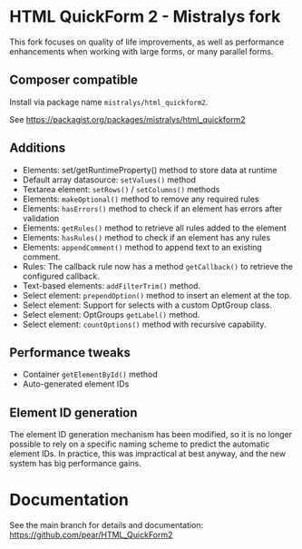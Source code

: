 # HTML QuickForm 2 - Mistralys fork

This fork focuses on quality of life improvements, as well as performance enhancements when working 
with large forms, or many parallel forms. 

## Composer compatible

Install via package name `mistralys/html_quickform2`.

See https://packagist.org/packages/mistralys/html_quickform2

## Additions

  * Elements: set/getRuntimeProperty() method to store data at runtime
  * Default array datasource: `setValues()` method 
  * Textarea element: `setRows()` / `setColumns()` methods
  * Elements: `makeOptional()` method to remove any required rules
  * Elements: `hasErrors()` method to check if an element has errors after validation
  * Elements: `getRules()` method to retrieve all rules added to the element
  * Elements: `hasRules()` method to check if an element has any rules 
  * Elements: `appendComment()` method to append text to an existing comment.
  * Rules: The callback rule now has a method `getCallback()` to retrieve the configured callback.
  * Text-based elements: `addFilterTrim()` method. 
  * Select element: `prependOption()` method to insert an element at the top.
  * Select element: Support for selects with a custom OptGroup class.
  * Select element: OptGroups `getLabel()` method.
  * Select element: `countOptions()` method with recursive capability.

## Performance tweaks

  * Container `getElementById()` method 
  * Auto-generated element IDs

## Element ID generation

The element ID generation mechanism has been modified, so it is no longer possible
to rely on a specific naming scheme to predict the automatic element IDs. In practice,
this was impractical at best anyway, and the new system has big performance gains. 

# Documentation

See the main branch for details and documentation: https://github.com/pear/HTML_QuickForm2
